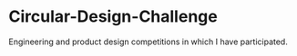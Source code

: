 # Circular-Design-Challenge
Engineering and product design competitions in which I have participated.

